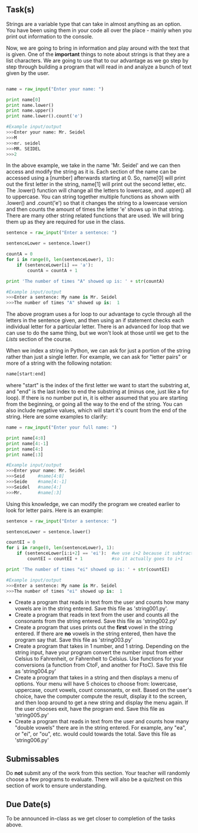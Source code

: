 Task(s)
-------
Strings are a variable type that can take in almost anything as an option.  You have been using them in your code all over the place - mainly when you print out information to the console.

Now, we are going to bring in information and play around with the text that is given.  One of the **important** things to note about strings is that they are a list characters.  We are going to use that to our advantage as we go step by step through building a program that will read in and analyze a bunch of text given by the user.

```python

name = raw_input("Enter your name: ")

print name[0]
print name.lower()
print name.upper()
print name.lower().count('e')

#Example input/output
>>>Enter your name: Mr. Seidel
>>>M
>>>mr. seidel
>>>MR. SEIDEL
>>>2

```
In the above example, we take in the name 'Mr. Seidel' and we can then access and modify the string as it is.  Each section of the name can be accessed using a [number] afterwards starting at 0.  So, name[0] will print out the first letter in the string, name[1] will print out the second letter, etc. The .lower() function will change all the letters to lowercase, and .upper() all to uppercase.  You can string together multiple functions as shown with .lower() and .count('e') so that it changes the string to a lowercase version and then counts the amount of times the letter 'e' shows up in that string.  There are many other string related functions that are used.  We will bring them up as they are required for use in the class.

```python
sentence = raw_input("Enter a sentence: ")

sentenceLower = sentence.lower()

countA = 0
for i in range(0, len(sentenceLower), 1):
	if (sentenceLower[i] == 'a'):
		countA = countA + 1

print 'The number of times "A" showed up is: ' + str(countA)

#Example input/output
>>>Enter a sentence: My name is Mr. Seidel
>>>The number of times "A" showed up is:  1

```

The above program uses a for loop to our advantage to cycle through all the letters in the sentence given, and then using an if statement checks each individual letter for a particular letter.  There is an advanced for loop that we can use to do the same thing, but we won't look at those until we get to the _Lists_ section of the course.

When we index a string in Python, we can ask for just a portion of the string rather than just a single letter.  For example, we can ask for "letter pairs" or more of a string with the following notation:

```python
name[start:end]
```
where "start" is the index of the first letter we want to start the substring at, and "end" is the last index to end the substring at (minus one, just like a for loop).  If there is no number put in, it is either assumed that you are starting from the beginning, or going all the way to the end of the string.  You can also include negative values, which will start it's count from the end of the string.  Here are some examples to clarify:

```python
name = raw_input("Enter your full name: ")

print name[4:8]
print name[4:-1]
print name[4:]
print name[:3]

#Example input/output
>>>Enter your name: Mr. Seidel
>>>Seid		#name[4:8]
>>>Seide	#name[4:-1]
>>>Seidel	#name[4:]
>>>Mr.		#name[:3]
```

Using this knowledge, we can modify the program we created earlier to look for letter pairs.  Here is an example:

```python
sentence = raw_input("Enter a sentence: ")

sentenceLower = sentence.lower()

countEI = 0
for i in range(0, len(sentenceLower), 1):
	if (sentenceLower[i:i+2] == 'ei'):	#we use i+2 because it subtracts one
		countEI = countEI + 1		    #so it actually goes to i+1

print 'The number of times "ei" showed up is: ' + str(countEI)

#Example input/output
>>>Enter a sentence: My name is Mr. Seidel
>>>The number of times "ei" showed up is:  1

```

* Create a program that reads in text from the user and counts how many vowels are in the string entered.  Save this file as 'string001.py'.
* Create a program that reads in text from the user and counts all the consonants from the string entered.  Save this file as 'string002.py'
* Create a program that uses prints out the **first** vowel in the string entered.  If there are **no** vowels in the string entered, then have the program say that.  Save this file as 'string003.py'
* Create a program that takes in 1 number, and 1 string.  Depending on the string input, have your program convert the number input from either Celsius to Fahrenheit, or Fahrenheit to Celsius.  Use functions for your conversions (a function from CtoF, and another for FtoC).  Save this file as 'string004.py'
* Create a program that takes in a string and then displays a menu of options.  Your menu will have 5 choices to choose from: lowercase, uppercase, count vowels, count consonants, or exit.  Based on the user's choice, have the computer compute the result, display it to the screen, and then loop around to get a new string and display the menu again.  If the user chooses exit, have the program end.  Save this file as 'string005.py'
* Create a program that reads in text from the user and counts how many "double vowels" there are in the string entered.  For example, any "ea", or "ei", or "ou", etc. would could towards the total.  Save this file as 'string006.py'

Submissables
------------
Do **not** submit any of the work from this section.  Your teacher will randomly choose a few programs to evaluate.  There will also be a quiz/test on this section of work to ensure understanding.

Due Date(s)
----------
To be announced in-class as we get closer to completion of the tasks above.
